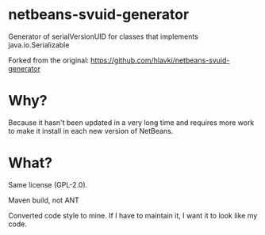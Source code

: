 # netbeans-svuid-generator

Generator of serialVersionUID for classes that implements java.io.Serializable

Forked from the original: https://github.com/hlavki/netbeans-svuid-generator

# Why?

Because it hasn't been updated in a very long time and requires more work
to make it install in each new version of NetBeans.

# What?

Same license (GPL-2.0).

Maven build, not ANT

Converted code style to mine. If I have to maintain it, I want it to look
like my code.

